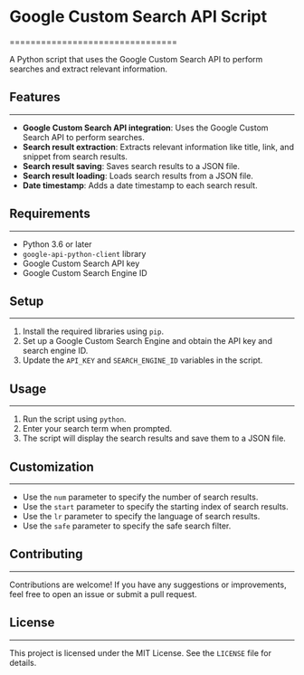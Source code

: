# Google Custom Search API Script
================================

A Python script that uses the Google Custom Search API to perform searches and extract relevant information.

## Features
------------

*   **Google Custom Search API integration**: Uses the Google Custom Search API to perform searches.
*   **Search result extraction**: Extracts relevant information like title, link, and snippet from search results.
*   **Search result saving**: Saves search results to a JSON file.
*   **Search result loading**: Loads search results from a JSON file.
*   **Date timestamp**: Adds a date timestamp to each search result.

## Requirements
---------------

*   Python 3.6 or later
*   `google-api-python-client` library
*   Google Custom Search API key
*   Google Custom Search Engine ID

## Setup
--------

1.  Install the required libraries using `pip`.
2.  Set up a Google Custom Search Engine and obtain the API key and search engine ID.
3.  Update the `API_KEY` and `SEARCH_ENGINE_ID` variables in the script.

## Usage
-----

1.  Run the script using `python`.
2.  Enter your search term when prompted.
3.  The script will display the search results and save them to a JSON file.

## Customization
--------------

*   Use the `num` parameter to specify the number of search results.
*   Use the `start` parameter to specify the starting index of search results.
*   Use the `lr` parameter to specify the language of search results.
*   Use the `safe` parameter to specify the safe search filter.

## Contributing
------------

Contributions are welcome! If you have any suggestions or improvements, feel free to open an issue or submit a pull request.

## License
-------

This project is licensed under the MIT License. See the `LICENSE` file for details.